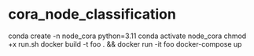 # cora_node_classification
conda create -n node_cora python=3.11
conda activate node_cora
chmod +x run.sh
docker build -t foo . && docker run -it foo
docker-compose up